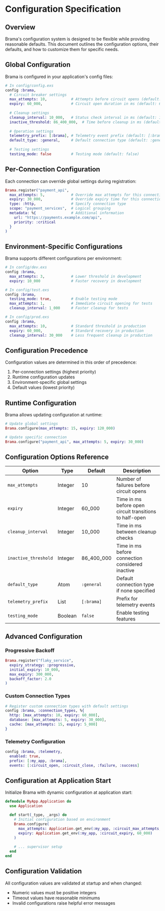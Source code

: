 # Configuration Specification

## Overview

Brama's configuration system is designed to be flexible while providing reasonable defaults. This document outlines the configuration options, their defaults, and how to customize them for specific needs.

## Global Configuration

Brama is configured in your application's config files:

```elixir
# In config/config.exs
config :brama,
  # Circuit breaker settings
  max_attempts: 10,           # Attempts before circuit opens (default: 10)
  expiry: 60_000,             # Circuit open duration in ms (default: 60,000)
  
  # Cleanup settings
  cleanup_interval: 10_000,   # Status check interval in ms (default: 10,000)
  inactive_threshold: 86_400_000,  # Time before cleanup in ms (default: 24 hours)
  
  # Operation settings
  telemetry_prefix: [:brama], # Telemetry event prefix (default: [:brama])
  default_type: :general,     # Default connection type (default: :general)
  
  # Testing settings
  testing_mode: false         # Testing mode (default: false)
```

## Per-Connection Configuration

Each connection can override global settings during registration:

```elixir
Brama.register("payment_api", 
  max_attempts: 5,            # Override max attempts for this connection
  expiry: 30_000,             # Override expiry time for this connection
  type: :http,                # Specify connection type
  scope: "payment_services",  # Logical grouping
  metadata: %{                # Additional information
    url: "https://payments.example.com/api",
    priority: :critical
  }
)
```

## Environment-Specific Configurations

Brama supports different configurations per environment:

```elixir
# In config/dev.exs
config :brama,
  max_attempts: 3,            # Lower threshold in development
  expiry: 10_000              # Faster recovery in development

# In config/test.exs
config :brama,
  testing_mode: true,         # Enable testing mode
  max_attempts: 1,            # Immediate circuit opening for tests
  cleanup_interval: 1_000     # Faster cleanup for tests

# In config/prod.exs
config :brama,
  max_attempts: 10,           # Standard threshold in production
  expiry: 60_000,             # Standard recovery in production
  cleanup_interval: 30_000    # Less frequent cleanup in production
```

## Configuration Precedence

Configuration values are determined in this order of precedence:
1. Per-connection settings (highest priority)
2. Runtime configuration updates
3. Environment-specific global settings
4. Default values (lowest priority)

## Runtime Configuration

Brama allows updating configuration at runtime:

```elixir
# Update global settings
Brama.configure(max_attempts: 15, expiry: 120_000)

# Update specific connection
Brama.configure("payment_api", max_attempts: 5, expiry: 30_000)
```

## Configuration Options Reference

| Option | Type | Default | Description |
|--------|------|---------|-------------|
| `max_attempts` | Integer | 10 | Number of failures before circuit opens |
| `expiry` | Integer | 60_000 | Time in ms before open circuit transitions to half-open |
| `cleanup_interval` | Integer | 10_000 | Time in ms between cleanup checks |
| `inactive_threshold` | Integer | 86_400_000 | Time in ms before connection considered inactive |
| `default_type` | Atom | `:general` | Default connection type if none specified |
| `telemetry_prefix` | List | `[:brama]` | Prefix for telemetry events |
| `testing_mode` | Boolean | `false` | Enable testing features |

## Advanced Configuration

### Progressive Backoff

```elixir
Brama.register("flaky_service", 
  expiry_strategy: :progressive,
  initial_expiry: 10_000,
  max_expiry: 300_000,
  backoff_factor: 2.0
)
```

### Custom Connection Types

```elixir
# Register custom connection types with default settings
config :brama, :connection_types, %{
  http: [max_attempts: 10, expiry: 60_000],
  database: [max_attempts: 5, expiry: 30_000],
  cache: [max_attempts: 15, expiry: 5_000]
}
```

### Telemetry Configuration

```elixir
config :brama, :telemetry,
  enabled: true,
  prefix: [:my_app, :brama],
  events: [:circuit_open, :circuit_close, :failure, :success]
```

## Configuration at Application Start

Initialize Brama with dynamic configuration at application start:

```elixir
defmodule MyApp.Application do
  use Application

  def start(_type, _args) do
    # Initial configuration based on environment
    Brama.configure(
      max_attempts: Application.get_env(:my_app, :circuit_max_attempts, 10),
      expiry: Application.get_env(:my_app, :circuit_expiry, 60_000)
    )
    
    # ... supervisor setup
  end
end
```

## Configuration Validation

All configuration values are validated at startup and when changed:
- Numeric values must be positive integers
- Timeout values have reasonable minimums
- Invalid configurations raise helpful error messages 